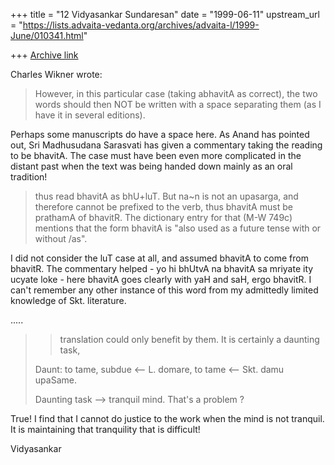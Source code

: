 +++
title = "12 Vidyasankar Sundaresan"
date = "1999-06-11"
upstream_url = "https://lists.advaita-vedanta.org/archives/advaita-l/1999-June/010341.html"

+++
[Archive link](https://lists.advaita-vedanta.org/archives/advaita-l/1999-June/010341.html)

Charles Wikner <WIKNER at NACDH4.NAC.AC.ZA> wrote:

>However, in this particular case (taking abhavitA as correct), the
>two words should then NOT be written with a space separating them
>(as I have it in several editions).

Perhaps some manuscripts do have a space here. As Anand has pointed out,
Sri Madhusudana Sarasvati has given a commentary taking the reading to be
bhavitA. The case must have been even more complicated in the distant past
when the text was being handed down mainly as an oral tradition!

>thus read bhavitA as bhU+luT.  But na~n is not an upasarga, and
>therefore cannot be prefixed to the verb, thus bhavitA must be
>prathamA of bhavitR.  The dictionary entry for that (M-W 749c)
>mentions that the form bhavitA is "also used as a future tense
>with or without /as".

I did not consider the luT case at all, and assumed bhavitA to come from
bhavitR. The commentary helped - yo hi bhUtvA na bhavitA sa mriyate ity
ucyate loke - here bhavitA goes clearly with yaH and saH, ergo bhavitR. I
can't remember any other instance of this word from my admittedly limited
knowledge of Skt. literature.

.....
>
>> translation could only benefit by them. It is certainly a daunting task,
>
>Daunt: to tame, subdue  <--  L. domare, to tame  <--  Skt. damu upaSame.
>
>Daunting task  -->  tranquil mind.  That's a problem ?

True! I find that I cannot do justice to the work when the mind is not
tranquil. It is maintaining that tranquility that is difficult!

Vidyasankar

